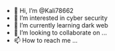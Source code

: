 - 👋 Hi, I’m @Kali78662
- 👀 I’m interested in cyber security
- 🌱 I’m currently learning dark web
- 💞️ I’m looking to collaborate on ...
- 📫 How to reach me ...

<!---
Kali78662/Kali78662 is a ✨ special ✨ repository because its `README.md` (this file) appears on your GitHub profile.
You can click the Preview link to take a look at your changes.
--->

